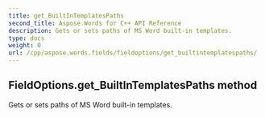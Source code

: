 ```yaml
---
title: get_BuiltInTemplatesPaths
second_title: Aspose.Words for C++ API Reference
description: Gets or sets paths of MS Word built-in templates. 
type: docs
weight: 0
url: /cpp/aspose.words.fields/fieldoptions/get_builtintemplatespaths/
---
```

## FieldOptions.get_BuiltInTemplatesPaths method


Gets or sets paths of MS Word built-in templates. 

